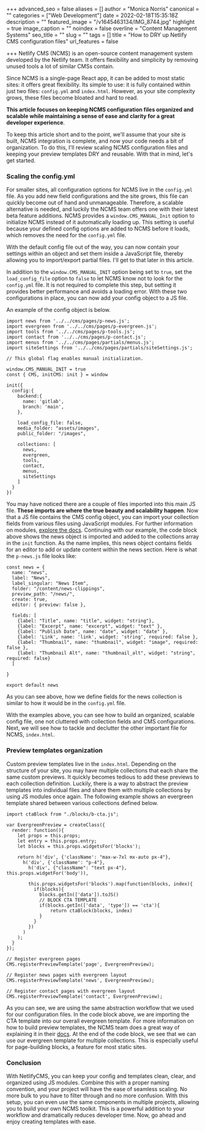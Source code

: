 +++
advanced_seo = false
aliases = []
author = "Monica Norris"
canonical = ""
categories = ["Web Development"]
date = 2022-02-18T15:35:18Z
description = ""
featured_image = "/v1645463134/IMG_8744.jpg"
highlight = true
image_caption = ""
noindex = false
overline = "Content Management Systems"
seo_title = ""
slug = ""
tags = []
title = "How to DRY up Netlify CMS configuration files"
url_features = false

+++
Netlify CMS (NCMS) is an open-source content management system developed by the Netlify team. It offers flexibility and simplicity by removing unused tools a lot of similar CMSs contain.

Since NCMS is a single-page React app, it can be added to most static sites: it offers great flexibility. Its simple to use: it is fully contained within just two files: `config.yml` and `index.html`. However, as your site complexity grows, these files become bloated and hard to read.

**This article focuses on keeping NCMS configuration files organized and scalable while maintaining a sense of ease and clarity for a great developer experience**.

To keep this article short and to the point, we'll assume that your site is built, NCMS integration is complete, and now your code needs a bit of organization. To do this, I'll review scaling NCMS configuration files and keeping your preview templates DRY and reusable. With that in mind, let's get started.

### Scaling the config.yml

For smaller sites, all configuration options for NCMS live in the `config.yml` file. As you add new field configurations and the site grows, this file can quickly become out of hand and unmanageable. Therefore, a scalable alternative is needed, and luckily the NCMS team offers one with their latest beta feature additions. NCMS provides a `window.CMS_MANUAL_Init` option to initialize NCMS instead of it automatically loading up. This setting is useful because your defined config options are added to NCMS before it loads, which removes the need for the `config.yml` file.

With the default config file out of the way, you can now contain your settings within an object and set them inside a JavaScript file, thereby allowing you to import/export partial files. I'll get to that later in this article.

In addition to the `window.CMS_MANUAL_INIT` option being set to `true`, set the `load_config_file` option to `false` to let NCMS know not to look for the `config.yml` file. It is not required to complete this step, but setting it provides better performance and avoids a loading error. With these two configurations in place, you can now add your config object to a JS file.

An example of the config object is below.

    import news from '../../cms/pages/p-news.js';
    import evergreen from '../../cms/pages/p-evergreen.js';
    import tools from '../../cms/pages/p-tools.js';
    import contact from '../../cms/pages/p-contact.js';
    import menus from '../../cms/pages/partials/menus.js';
    import siteSettings from '../../cms/pages/partials/siteSettings.js';
    
    // This global flag enables manual initialization.
    
    window.CMS_MANUAL_INIT = true
    const { CMS, initCMS: init } = window
    
    init({
      config:{
        backend:{
          name: 'gitlab',
          branch: 'main',
        },
    
        load_config_file: false,
        media_folder: "assets/images",
        public_folder: "/images",
    
        collections: [
          news,
          evergreen,
          tools,
          contact,
          menus,
          siteSettings
        ]
      }
    })

You may have noticed there are a couple of files imported into this main JS file. **These imports are where the true beauty and scalability happen**. Now that a JS file contains the CMS config object, you can import your collection fields from various files using JavaScript modules. For further information on modules, [explore the docs](https://developer.mozilla.org/en-US/docs/Web/JavaScript/Guide/Modules). Continuing with our example, the code block above shows the news object is imported and added to the collections array in the `init` function. As the name implies, this news object contains fields for an editor to add or update content within the news section. Here is what the `p-news.js` file looks like:

    const news = {
      name: "news",
      label: "News",
      label_singular: "News Item",
      folder: "/content/news-clippings",
      preview_path: "/news/",
      create: true,
      editor: { preview: false },
    
      fields: [
        {label: "Title", name: "title", widget: "string"},
        {label: "Excerpt", name: "excerpt", widget: "text" },
        {label: "Publish Date", name: "date", widget: "date" },
        {label: 'Link', name: 'link', widget: 'string', required: false },
        {label: "Thumbnail", name: "thumbnail", widget: "image", required: false },
        {label: "Thumbnail Alt", name: "thumbnail_alt", widget: "string", required: false}
      ]
    
    }
    
    export default news

As you can see above, how we define fields for the news collection is similar to how it would be in the `config.yml` file.

With the examples above, you can see how to build an organized, scalable config file, one not cluttered with collection fields and CMS configurations. Next, we will see how to tackle and declutter the other important file for NCMS, `index.html`.

### Preview templates organization

Custom preview templates live in the `index.html`. Depending on the structure of your site, you may have multiple collections that each share the same custom previews. It quickly becomes tedious to add these previews to each collection definition. Luckily, there is a way to abstract the preview templates into individual files and share them with multiple collections by using JS modules once again. The following example shows an evergreen template shared between various collections defined below.

    import ctaBlock from "./blocks/b-cta.js";
    
    var EvergreenPreview = createClass({
      render: function(){
        let props = this.props;
        let entry = this.props.entry;
        let blocks = this.props.widgetsFor('blocks');
    
        return h('div', {'className': "max-w-7xl mx-auto px-4"},
          h('div', {'className': "p-4"},
            h('div', {"className": "text px-4"}, this.props.widgetFor('body')),
    
            this.props.widgetsFor('blocks').map(function(blocks, index){
              if(blocks){
                blocks.getIn(['data']).toJS()
                // BLOCK CTA TEMPLATE
                if(blocks.getIn(['data', 'type']) == 'cta'){
                    return ctaBlock(blocks, index)
                }
              }
            })
          )
        );
      }
    });
    
    // Register evergreen pages
    CMS.registerPreviewTemplate('page', EvergreenPreview);
    
    // Register news pages with evergreen layout
    CMS.registerPreviewTemplate('news', EvergreenPreview);
    
    // Register contact pages with evergreen layout
    CMS.registerPreviewTemplate('contact', EvergreenPreview);

As you can see, we are using the same abstraction workflow that we used for our configuration files. In the code block above, we are importing the CTA template into our overall evergreen template. For more information on how to build preview templates, the NCMS team does a great way of explaining it in their [docs](https://www.netlifycms.org/docs/customization/). At the end of the code block, we see that we can use our evergreen template for multiple collections. This is especially useful for page-building blocks, a feature for most static sites.

### Conclusion

With NetlifyCMS, you can keep your config and templates clean, clear, and organized using JS modules. Combine this with a proper naming convention, and your project will have the ease of seamless scaling. No more bulk to you have to filter through and no more confusion. With this setup, you can even use the same components in multiple projects, allowing you to build your own NCMS toolkit. This is a powerful addition to your workflow and dramatically reduces developer time. Now, go ahead and enjoy creating templates with ease.
